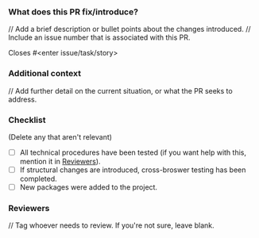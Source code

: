### What does this PR fix/introduce?

// Add a brief description or bullet points about the changes introduced.
// Include an issue number that is associated with this PR.

Closes #<enter issue/task/story>

### Additional context

// Add further detail on the current situation, or what the PR seeks to address.

### Checklist

(Delete any that aren't relevant)

- [ ] All technical procedures have been tested (if you want help with this, mention it in [Reviewers](#reviewers)).
- [ ] If structural changes are introduced, cross-broswer testing has been completed.
- [ ] New packages were added to the project.

### Reviewers

// Tag whoever needs to review. If you're not sure, leave blank.